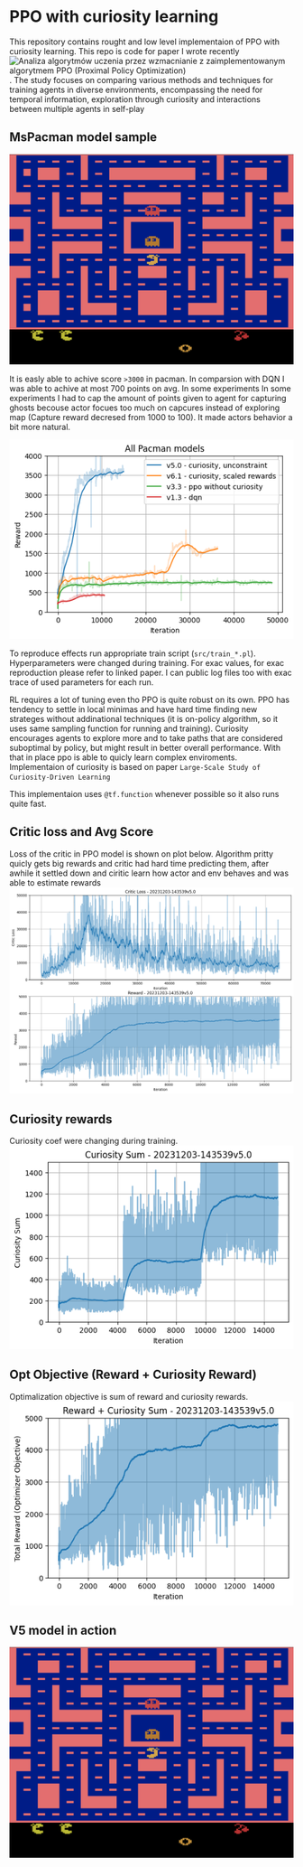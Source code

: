 # PPO with curiosity learning

This repository contains rought and low level implementaion of PPO with curiosity learning. This repo is code for paper I wrote recently ![Analiza algorytmów uczenia przez wzmacnianie z zaimplementowanym algorytmem PPO (Proximal Policy Optimization)](https://cris.pk.edu.pl/info/article/CUTb91a6b74ee7b4b5bae4c4367cfdb0489/). The study focuses on comparing various methods and techniques for training agents in diverse environments, encompassing the need for temporal information, exploration through curiosity and interactions between multiple agents in self-play

## MsPacman model sample

![Sample animation](animations/MsPacman-v5v6.1_20231214-094337_3000-tryhard.gif)

It is easly able to achive score `>3000` in pacman. In comparsion with DQN I was able to achive at most 700 points on avg. In some experiments In some experiments I had to cap the amount of points given to agent for capturing ghosts becouse actor focues too much on capcures instead of exploring map (Capture reward decresed from 1000 to 100). It made actors behavior a bit more natural. 

![Avg score Pacman](plots/all_models.png)

To reproduce effects run appropriate train script (`src/train_*.pl`). Hyperparameters were changed during training. For exac values, for exac reproduction please refer to linked paper. I can public log files too with exac trace of used parameters for each run.

RL requires a lot of tuning even tho PPO is quite robust on its own. PPO has tendency to settle in local minimas and have hard time finding new strateges without addinational techniques (it is on-policy algorithm, so it uses same sampling function for running and training). Curiosity encourages agents to explore more and to take paths that are considered suboptimal by policy, but might result in better overall performance. With that in place ppo is able to quicly learn complex enviroments. Implementaion of curiosity is based on paper `Large-Scale Study of Curiosity-Driven Learning`

This implementaion uses `@tf.function` whenever possible so it also runs quite fast. 
## Critic loss and Avg Score
Loss of the critic in PPO model is shown on plot below. Algorithm pritty quicly gets big rewards and critic had hard time predicting them, after awhile it settled down and ciritic learn how actor and env behaves and was able to estimate rewards 
![Critic loss & avg score (pacman)](plots/v5_reward_critic_loss.png)

## Curiosity rewards
Curiosity coef were changing during training.
![curiosity sum](plots/v5_curiosity_sum.png)

## Opt Objective (Reward + Curiosity Reward)
Optimalization objective is sum of reward and curiosity rewards. 
![opt objective](plots/v5_opt_objective.png)


## V5 model in action
![Model v5](animations/MsPacman-v5v5.0_20231203-143539_5000-ghost-abusement.gif)


